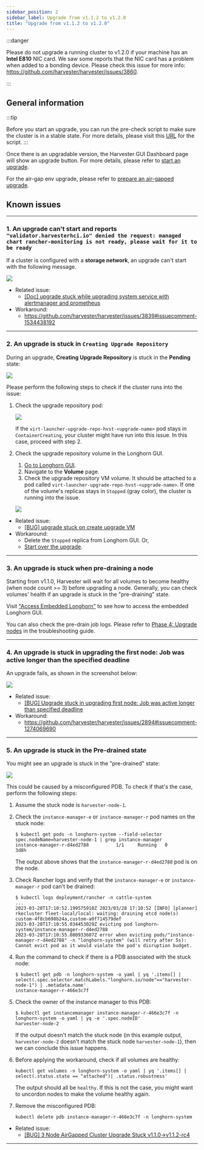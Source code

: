 ```yaml
---
sidebar_position: 2
sidebar_label: Upgrade from v1.1.2 to v1.2.0
title: "Upgrade from v1.1.2 to v1.2.0"
---
```


<head>
  <link rel="canonical" href="https://docs.harvesterhci.io/v1.2/upgrade/v1-1-2-to-v1-2-0"/>
</head>

:::danger

Please do not upgrade a running cluster to v1.2.0 if your machine has an **Intel E810** NIC card. We saw some reports that the NIC card has a problem when added to a bonding device. Please check this issue for more info: https://github.com/harvester/harvester/issues/3860.

:::

## General information

:::tip

Before you start an upgrade, you can run the pre-check script to make sure the cluster is in a stable state. For more details, please visit this [URL](https://github.com/harvester/upgrade-helpers/tree/main/pre-check/v1.1.x) for the script.
:::

Once there is an upgradable version, the Harvester GUI Dashboard page will show an upgrade button. For more details, please refer to [start an upgrade](./automatic.md#start-an-upgrade).

For the air-gap env upgrade, please refer to [prepare an air-gapped upgrade](./automatic.md#prepare-an-air-gapped-upgrade).


## Known issues

---

### 1. An upgrade can't start and reports `"validator.harvesterhci.io" denied the request: managed chart rancher-monitoring is not ready, please wait for it to be ready`

If a cluster is configured with a **storage network**, an upgrade can't start with the following message.

![](/img/v1.2/upgrade/known_issues/3839-error.png)

- Related issue:
  - [[Doc] upgrade stuck while upgrading system service with alertmanager and prometheus](https://github.com/harvester/harvester/issues/3839)
- Workaround:
  - https://github.com/harvester/harvester/issues/3839#issuecomment-1534438192

---

### 2. An upgrade is stuck in `Creating Upgrade Repository`

During an upgrade, **Creating Upgrade Repository** is stuck in the **Pending** state:

  ![](/img/v1.2/upgrade/known_issues/4246-pending.png)

Please perform the following steps to check if the cluster runs into the issue:

1. Check the upgrade repository pod:

    ![](/img/v1.2/upgrade/known_issues/4246-upgrade-repo-pod.png)

    If the `virt-launcher-upgrade-repo-hvst-<upgrade-name>` pod stays in `ContainerCreating`, your cluster might have run into this issue. In this case, proceed with step 2.

2. Check the upgrade repository volume in the Longhorn GUI.

     1. [Go to Longhorn GUI](../troubleshooting/harvester.md#access-embedded-rancher-and-longhorn-dashboards).
     2. Navigate to the **Volume** page.
     3. Check the upgrade repository VM volume. It should be attached to a pod called `virt-launcher-upgrade-repo-hvst-<upgrade-name>`. If one of the volume's replicas stays in `Stopped` (gray color), the cluster is running into the issue.

      ![](/img/v1.2/upgrade/known_issues/4246-pending-replica.png)

- Related issue:
  - [[BUG] upgrade stuck on create upgrade VM](https://github.com/harvester/harvester/issues/4246)
- Workaround:
  - Delete the `Stopped` replica from Longhorn GUI. Or,
  - [Start over the upgrade](./troubleshooting.md#start-over-an-upgrade).

---

### 3. An upgrade is stuck when pre-draining a node

Starting from v1.1.0, Harvester will wait for all volumes to become healthy (when node count >= 3) before upgrading a node. Generally, you can check volumes' health if an upgrade is stuck in the "pre-draining" state.

Visit ["Access Embedded Longhorn"](../troubleshooting/harvester.md#access-embedded-rancher-and-longhorn-dashboards) to see how to access the embedded Longhorn GUI.

You can also check the pre-drain job logs. Please refer to [Phase 4: Upgrade nodes](./troubleshooting.md#phase-4-upgrade-nodes) in the troubleshooting guide.

---

### 4. An upgrade is stuck in upgrading the first node: Job was active longer than the specified deadline

An upgrade fails, as shown in the screenshot below:

![](/img/v1.2/upgrade/known_issues/2894-deadline.png)


- Related issue:
  - [[BUG] Upgrade stuck in upgrading first node: Job was active longer than specified deadline](https://github.com/harvester/harvester/issues/2894)
- Workaround:
  - https://github.com/harvester/harvester/issues/2894#issuecomment-1274069690


---

### 5. An upgrade is stuck in the Pre-drained state

You might see an upgrade is stuck in the "pre-drained" state:

![](/img/v1.2/upgrade/known_issues/3730-stuck.png)

This could be caused by a misconfigured PDB. To check if that's the case, perform the following steps:

1. Assume the stuck node is `harvester-node-1`.
1. Check the `instance-manager-e` or `instance-manager-r` pod names on the stuck node:

    ```
    $ kubectl get pods -n longhorn-system --field-selector spec.nodeName=harvester-node-1 | grep instance-manager
    instance-manager-r-d4ed2788          1/1     Running   0              3d8h
    ```

    The output above shows that the `instance-manager-r-d4ed2788` pod is on the node. 

1. Check Rancher logs and verify that the `instance-manager-e` or `instance-manager-r` pod can't be drained:

    ```
    $ kubectl logs deployment/rancher -n cattle-system
    ...
    2023-03-28T17:10:52.199575910Z 2023/03/28 17:10:52 [INFO] [planner] rkecluster fleet-local/local: waiting: draining etcd node(s) custom-4f8cb698b24a,custom-a0f714579def
    2023-03-28T17:10:55.034453029Z evicting pod longhorn-system/instance-manager-r-d4ed2788
    2023-03-28T17:10:55.080933607Z error when evicting pods/"instance-manager-r-d4ed2788" -n "longhorn-system" (will retry after 5s): Cannot evict pod as it would violate the pod's disruption budget.
    ```

1. Run the command to check if there is a PDB associated with the stuck node:

    ```
    $ kubectl get pdb -n longhorn-system -o yaml | yq '.items[] | select(.spec.selector.matchLabels."longhorn.io/node"=="harvester-node-1") | .metadata.name'
    instance-manager-r-466e3c7f
    ```

1. Check the owner of the instance manager to this PDB:

    ```
    $ kubectl get instancemanager instance-manager-r-466e3c7f -n longhorn-system -o yaml | yq -e '.spec.nodeID'
    harvester-node-2
    ```

    If the output doesn't match the stuck node (in this example output, `harvester-node-2` doesn't match the stuck node `harvester-node-1`), then we can conclude this issue happens.

1. Before applying the workaround, check if all volumes are healthy:

    ```
    kubectl get volumes -n longhorn-system -o yaml | yq '.items[] | select(.status.state == "attached")| .status.robustness'
    ```

    The output should all be `healthy`. If this is not the case, you might want to uncordon nodes to make the volume healthy again.

1.  Remove the misconfigured PDB:

    ```
    kubectl delete pdb instance-manager-r-466e3c7f -n longhorn-system
    ```

- Related issue:
  - [[BUG] 3 Node AirGapped Cluster Upgrade Stuck v1.1.0->v1.1.2-rc4](https://github.com/harvester/harvester/issues/3730 )

---

